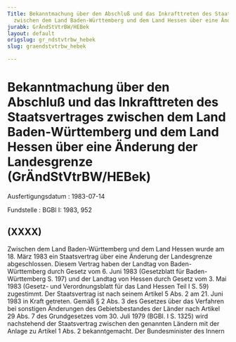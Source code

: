 ```yaml
---
Title: Bekanntmachung über den Abschluß und das Inkrafttreten des Staatsvertrages
  zwischen dem Land Baden-Württemberg und dem Land Hessen über eine Änderung der Landesgrenze
jurabk: GrÄndStVtrBW/HEBek
layout: default
origslug: gr_ndstvtrbw_hebek
slug: graendstvtrbw_hebek

---
```


# Bekanntmachung über den Abschluß und das Inkrafttreten des Staatsvertrages zwischen dem Land Baden-Württemberg und dem Land Hessen über eine Änderung der Landesgrenze (GrÄndStVtrBW/HEBek)

Ausfertigungsdatum
:   1983-07-14

Fundstelle
:   BGBl I: 1983, 952

## (XXXX)

Zwischen dem Land Baden-Württemberg und dem Land Hessen wurde am 18.
März 1983 ein Staatsvertrag über eine Änderung der Landesgrenze
abgeschlossen. Diesem Vertrag haben der Landtag von Baden-Württemberg
durch Gesetz vom 6. Juni 1983 (Gesetzblatt für Baden-Württemberg S.
197) und der Landtag von Hessen durch Gesetz vom 3. Mai 1983 (Gesetz-
und Verordnungsblatt für das Land Hessen Teil I S. 59) zugestimmt. Der
Staatsvertrag ist nach seinem Artikel 5 Abs. 2 am 21. Juni 1983 in
Kraft getreten.
Gemäß § 2 Abs. 3 des Gesetzes über das Verfahren bei sonstigen
Änderungen des Gebietsbestandes der Länder nach Artikel 29 Abs. 7 des
Grundgesetzes vom 30. Juli 1979 (BGBl. I S. 1325) wird nachstehend der
Staatsvertrag zwischen den genannten Ländern mit der Anlage zu Artikel
1 Abs. 2 bekanntgemacht.
Der Bundesminister des Innern

